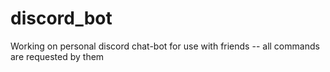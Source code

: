 # discord_bot
Working on personal discord chat-bot for use with friends -- all commands are requested by them

